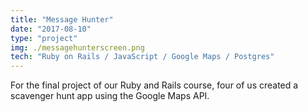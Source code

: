 ```yaml
---
title: "Message Hunter"
date: "2017-08-10"
type: "project"
img: ./messagehunterscreen.png
tech: "Ruby on Rails / JavaScript / Google Maps / Postgres" 
---
```


For the final project of our Ruby and Rails course, four of us created a scavenger hunt app using the Google Maps API.